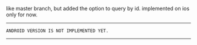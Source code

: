 like master branch, but added the option to query by id.
implemented on ios only for now.

**********************************************
    ANDROID VERSION IS NOT IMPLEMENTED YET.
**********************************************